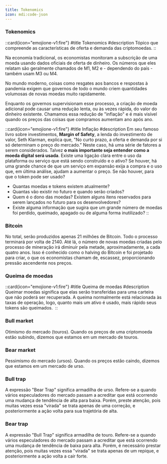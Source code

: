 ```yaml
---
title: Tokenomics
icon: mdi:code-json
---
```


### Tokenomics

::card{icon="emojione-v1:fire"}
#title
Tokenomics
#description
Tópico que compreende as características de oferta e demanda das criptomoedas.
::

Na economia tradicional, os economistas monitoram a subscrição de uma moeda usando dados oficiais de oferta de dinheiro. Os números que eles relatam são geralmente chamados de M1, M2 e - dependendo do país - também usam M3 ou M4.

No mundo moderno, coisas como resgates aos bancos e respostas à pandemia exigem que governos de todo o mundo criem quantidades volumosas de novas moedas muito rapidamente. 

Enquanto os governos supervisionam esse processo, a criação de moeda adicional pode causar uma redução lenta, ou às vezes rápida, do valor do dinheiro existente. Chamamos essa redução de "inflação" e é mais visível quando os preços das coisas que compramos aumentam ano após ano.

::card{icon="emojione-v1:fire"}
#title
Inflação
#description
Em seu famoso livro sobre investimentos, **Margin of Safety**, a lenda do investimento de valor, Seth Klarman, explica que, "No curto prazo, a oferta e demanda por si só determinam o preço do mercado." Neste caso, há uma série de fatores a serem considerados. Talvez **o mais importante seja entender como a moeda digital será usada**. Existe uma ligação clara entre o uso da plataforma ou serviço que está sendo construído e o ativo? Se houver, há uma grande chance de que um serviço em expansão exija a compra e o uso que, em última análise, ajudam a aumentar o preço. Se não houver, para que o token pode ser usado?

- Quantas moedas e tokens existem atualmente?
- Quantas vão existir no futuro e quando serão criados?
- Quem é o dono das moedas? Existem alguns itens reservados para serem lançados no futuro para os desenvolvedores?
- Existe alguma informação que sugira que um grande número de moedas foi perdido, queimado, apagado ou de alguma forma inutilizado?
::

### Bitcoin
No total, serão produzidos apenas 21 milhões de Bitcoin. Todo o processo terminará por volta de 2140. Até lá, o número de novas moedas criadas pelo processo de mineração irá diminuir pela metade, aproximadamente, a cada quatro anos. Isso é conhecido como o halving do Bitcoin e foi projetado para criar, o que os economistas chamam de, escassez, proporcionando pressão ascendente nos preços.

### Queima de moedas

::card{icon="emojione-v1:fire"}
#title
Queima de moedas
#description
Queimar moedas significa que elas serão transferidas para uma carteira que não poderá ser recuperada. A queima normalmente está relacionada às taxas de operação, logo, quanto mais um ativo é usado, mais rápido seus tokens são queimados. ‍
::

### Bull market

Otimismo do mercado (touros). Quando os preços de uma criptomoeda estão subindo, dizemos que estamos em um mercado de touros.

### Bear market

Pessimismo do mercado (ursos). Quando os preços estão caindo, dizemos que estamos em um mercado de urso.

### Bull trap

A expressão "Bear Trap" significa armadilha de urso. Refere-se a quando vários especuladores do mercado passam a acreditar que está ocorrendo uma mudança de tendência de alta para baixa. Porém, preste atenção, pois muitas vezes essa "virada" se trata apenas de uma correção, e posteriormente a ação volta para sua trajetória de alta.

### Bear trap

A expressão "Bull Trap" significa armadilha de touro. Refere-se a quando vários especuladores do mercado passam a acreditar que está ocorrendo uma mudança de tendência de baixa para alta. Porém, é necessário prestar atenção, pois muitas vezes essa "virada" se trata apenas de um repique, e posteriormente a ação volta a cair forte.

